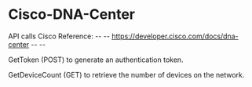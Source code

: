 # Cisco-DNA-Center
API calls
Cisco Reference:      -- -- https://developer.cisco.com/docs/dna-center -- --

GetToken (POST) to generate an authentication token.

GetDeviceCount (GET) to retrieve the number of devices on the network.


